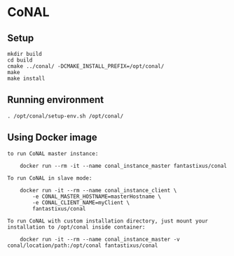 # CoNAL

## Setup

	mkdir build
	cd build
	cmake ../conal/ -DCMAKE_INSTALL_PREFIX=/opt/conal/
	make
	make install

## Running environment

	. /opt/conal/setup-env.sh /opt/conal/

## Using Docker image 

	to run CoNAL master instance:
	
		docker run --rm -it --name conal_instance_master fantastixus/conal 
	
	To run CoNAL in slave mode:

		docker run -it --rm --name conal_instance_client \
			-e CONAL_MASTER_HOSTNAME=masterHostname \
			-e CONAL_CLIENT_NAME=myClient \
			fantastixus/conal 
	
	To run CoNAL with custom installation directory, just mount your installation to /opt/conal inside container:

		docker run -it --rm --name conal_instance_master -v conal/location/path:/opt/conal fantastixus/conal 
